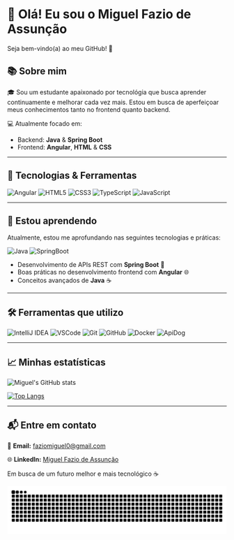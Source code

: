 # 👋 Olá! Eu sou o **Miguel Fazio de Assunção**

Seja bem-vindo(a) ao meu GitHub! 🚀

## 📚 Sobre mim
🎓 Sou um estudante apaixonado por tecnológia que busca aprender continuamente e melhorar cada vez mais. Estou em busca de aperfeiçoar meus conhecimentos tanto no frontend quanto backend.

💻 Atualmente focado em:
- Backend: **Java** & **Spring Boot**
- Frontend: **Angular**, **HTML** & **CSS**

---

## 🚀 Tecnologias & Ferramentas

![Angular](https://img.shields.io/badge/Angular-DD0031?style=for-the-badge&logo=angular&logoColor=white)
![HTML5](https://img.shields.io/badge/HTML5-E34F26?style=for-the-badge&logo=html5&logoColor=white)
![CSS3](https://img.shields.io/badge/CSS3-1572B6?style=for-the-badge&logo=css3&logoColor=white)
![TypeScript](https://img.shields.io/badge/TypeScript-007ACC?style=for-the-badge&logo=typescript&logoColor=white)
![JavaScript](https://img.shields.io/badge/JavaScript-F7DF1E?style=for-the-badge&logo=javascript&logoColor=black)

---

## 🌱 Estou aprendendo
Atualmente, estou me aprofundando nas seguintes tecnologias e práticas:

![Java](https://img.shields.io/badge/Java-ED8B00?style=for-the-badge&logo=java&logoColor=white)
![SpringBoot](https://img.shields.io/badge/Spring_Boot-6DB33F?style=for-the-badge&logo=springboot&logoColor=white)

- Desenvolvimento de APIs REST com **Spring Boot** 🧩
- Boas práticas no desenvolvimento frontend com **Angular** 🌐
- Conceitos avançados de **Java** ☕

---

## 🛠️ Ferramentas que utilizo

![IntelliJ IDEA](https://img.shields.io/badge/IntelliJ_IDEA-000000.svg?style=for-the-badge&logo=intellij-idea&logoColor=white)
![VSCode](https://img.shields.io/badge/VS_Code-007ACC?style=for-the-badge&logo=visual-studio-code&logoColor=white)
![Git](https://img.shields.io/badge/Git-F05032?style=for-the-badge&logo=git&logoColor=white)
![GitHub](https://img.shields.io/badge/GitHub-181717?style=for-the-badge&logo=github&logoColor=white)
![Docker](https://img.shields.io/badge/Docker-2496ED?style=for-the-badge&logo=docker&logoColor=white)
![ApiDog](https://img.shields.io/badge/ApiDog-FF6D00?style=for-the-badge&logo=swagger&logoColor=white)

---

## 📈 Minhas estatísticas

![Miguel's GitHub stats](https://github-readme-stats.vercel.app/api?username=MiguelFazioAssuncao&show_icons=true&theme=radical)

[![Top Langs](https://github-readme-stats.vercel.app/api/top-langs/?username=MiguelFazioAssuncao&layout=compact&theme=radical)](https://github.com/MiguelFazioAssuncao)

---

## 📬 Entre em contato
📧 **Email:** [faziomiguel0@gmail.com](mailto:faziomiguel@gmail.com)

🌐 **LinkedIn:** [Miguel Fazio de Assunção](https://www.linkedin.com/in/miguel-fazio-de-assun%C3%A7%C3%A3o/)

Em busca de um futuro melhor e mais tecnológico ☕

<picture align="center">
  <source media="(prefers-color-scheme: dark)" srcset="https://raw.githubusercontent.com/MiguelFazioAssuncao/MiguelFazioAssuncao/output/github-contribution-grid-snake-dark.svg">
  <source media="(prefers-color-scheme: light)" srcset="https://raw.githubusercontent.com/MiguelFazioAssuncao/MiguelFazioAssuncao/output/github-contribution-grid-snake-dark.svg">
  <img align="center" alt="github contribution grid snake animation" src="https://raw.githubusercontent.com/MiguelFazioAssuncao/MiguelFazioAssuncao/output/github-contribution-grid-snake.svg">
</picture>
